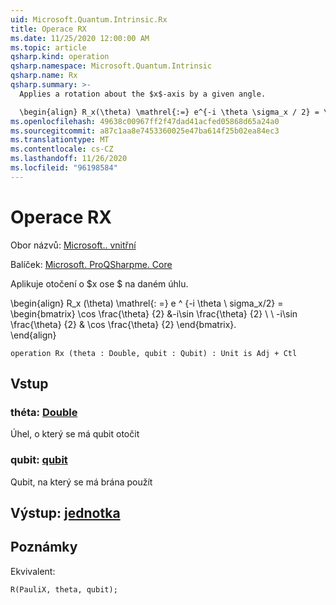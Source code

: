 ```yaml
---
uid: Microsoft.Quantum.Intrinsic.Rx
title: Operace RX
ms.date: 11/25/2020 12:00:00 AM
ms.topic: article
qsharp.kind: operation
qsharp.namespace: Microsoft.Quantum.Intrinsic
qsharp.name: Rx
qsharp.summary: >-
  Applies a rotation about the $x$-axis by a given angle.

  \begin{align} R_x(\theta) \mathrel{:=} e^{-i \theta \sigma_x / 2} = \begin{bmatrix} \cos \frac{\theta}{2} & -i\sin \frac{\theta}{2}  \\\\ -i\sin \frac{\theta}{2} & \cos \frac{\theta}{2} \end{bmatrix}. \end{align}
ms.openlocfilehash: 49638c00967ff2f47dad41acfed05868d65a24a0
ms.sourcegitcommit: a87c1aa8e7453360025e47ba614f25b02ea84ec3
ms.translationtype: MT
ms.contentlocale: cs-CZ
ms.lasthandoff: 11/26/2020
ms.locfileid: "96198584"
---
```

# <a name="rx-operation"></a>Operace RX

Obor názvů: [Microsoft.. vnitřní](xref:Microsoft.Quantum.Intrinsic)

Balíček: [Microsoft. ProQSharpme. Core](https://nuget.org/packages/Microsoft.Quantum.QSharp.Core)


Aplikuje otočení o $x ose $ na daném úhlu.

\begin{align} R_x (\theta) \mathrel{: =} e ^ {-i \theta \ sigma_x/2} = \begin{bmatrix} \cos \frac{\theta} {2} &-i\sin \frac{\theta} {2} \\ \\ -i\sin \frac{\theta} {2} & \cos \frac{\theta} {2} \end{bmatrix}.  
\end{align}

```qsharp
operation Rx (theta : Double, qubit : Qubit) : Unit is Adj + Ctl
```


## <a name="input"></a>Vstup

### <a name="theta--double"></a>théta: [Double](xref:microsoft.quantum.lang-ref.double)

Úhel, o který se má qubit otočit


### <a name="qubit--qubit"></a>qubit: [qubit](xref:microsoft.quantum.lang-ref.qubit)

Qubit, na který se má brána použít



## <a name="output--unit"></a>Výstup: [jednotka](xref:microsoft.quantum.lang-ref.unit)



## <a name="remarks"></a>Poznámky

Ekvivalent:

```qsharp
R(PauliX, theta, qubit);
```